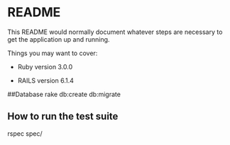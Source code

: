 # README

This README would normally document whatever steps are necessary to get the
application up and running.

Things you may want to cover:

* Ruby version 3.0.0

* RAILS version 6.1.4

##Database
rake db:create db:migrate

## How to run the test suite
rspec spec/
